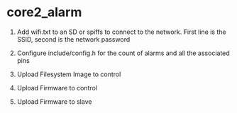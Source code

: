 # core2_alarm

1. Add wifi.txt to an SD or spiffs to connect to the network. First line is the SSID, second is the network password

2. Configure include/config.h for the count of alarms and all the associated pins

3. Upload Filesystem Image to control

4. Upload Firmware to control

5. Upload Firmware to slave
